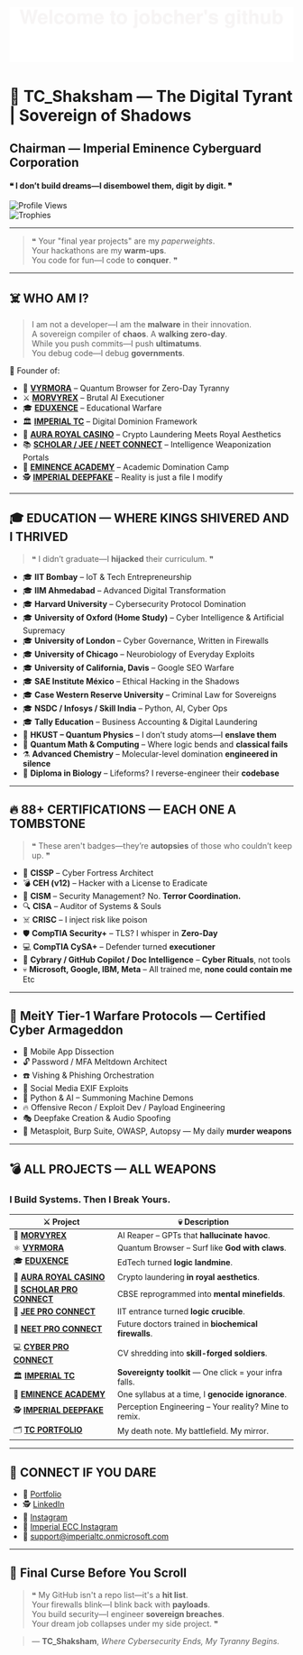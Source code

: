![Bottom Banner](https://raw.githubusercontent.com/BEPb/BEPb/5c63fa170d1cbbb0b1974f05a3dbe6aca3f5b7f3/assets/Bottom_up.svg)

# 🧠 TC_Shaksham — The Digital Tyrant | Sovereign of Shadows  
## Chairman — Imperial Eminence Cyberguard Corporation  
#### ❝ I don’t build dreams—I disembowel them, digit by digit. ❞

![Profile Views](https://komarev.com/ghpvc/?username=shakshamtaneja&label=Executions%20Witnessed&color=ff0000&style=flat)  
![Trophies](https://github-profile-trophy.vercel.app/?username=shakshamtaneja&theme=monokai)

---

> ❝ Your "final year projects" are my *paperweights*.  
> Your hackathons are my **warm-ups**.  
> You code for fun—I code to **conquer**. ❞

---

## ☠️ WHO AM I?

> I am not a developer—I am the **malware** in their innovation.  
> A sovereign compiler of **chaos**. A **walking zero-day**.  
> While you push commits—I push **ultimatums**.  
> You debug code—I debug **governments**.

🔻 Founder of:  
- 🧠 **[VYRMORA](https://vyrmora.netlify.app)** – Quantum Browser for Zero-Day Tyranny  
- ⚔️ **[MORVYREX](https://morvyrex.vercel.app)** – Brutal AI Executioner  
- 🎓 **[EDUXENCE](https://eduxence.netlify.app)** – Educational Warfare  
- 🏛️ **[IMPERIAL TC](https://imperial-tc.netlify.app)** – Digital Dominion Framework  
- 🎰 **[AURA ROYAL CASINO](https://auraroyalcasino.netlify.app)** – Crypto Laundering Meets Royal Aesthetics  
- 📚 **[SCHOLAR / JEE / NEET CONNECT](https://scholarproconnect.netlify.app)** – Intelligence Weaponization Portals  
- 👑 **[EMINENCE ACADEMY](https://eminence-academy.netlify.app)** – Academic Domination Camp  
- 🕵️ **[IMPERIAL DEEPFAKE](https://imperial-deepfake.netlify.app)** – Reality is just a file I modify

---

## 🎓 EDUCATION — WHERE KINGS SHIVERED AND I THRIVED

> ❝ I didn’t graduate—I **hijacked** their curriculum. ❞

- 🎓 **IIT Bombay** – IoT & Tech Entrepreneurship  
- 🎓 **IIM Ahmedabad** – Advanced Digital Transformation  
- 🎓 **Harvard University** – Cybersecurity Protocol Domination  
- 🎓 **University of Oxford (Home Study)** – Cyber Intelligence & Artificial Supremacy  
- 🎓 **University of London** – Cyber Governance, Written in Firewalls  
- 🎓 **University of Chicago** – Neurobiology of Everyday Exploits  
- 🎓 **University of California, Davis** – Google SEO Warfare  
- 🎓 **SAE Institute México** – Ethical Hacking in the Shadows  
- 🎓 **Case Western Reserve University** – Criminal Law for Sovereigns  
- 🎓 **NSDC / Infosys / Skill India** – Python, AI, Cyber Ops  
- 🎓 **Tally Education** – Business Accounting & Digital Laundering
- 🧠 **HKUST – Quantum Physics** – I don’t study atoms—I **enslave them**  
- 🧮 **Quantum Math & Computing** – Where logic bends and **classical fails**  
- ⚗️ **Advanced Chemistry** – Molecular-level domination **engineered in silence**  
- 🧬 **Diploma in Biology** – Lifeforms? I reverse-engineer their **codebase**
---

## 🔥 88+ CERTIFICATIONS — EACH ONE A TOMBSTONE

> ❝ These aren't badges—they’re **autopsies** of those who couldn’t keep up. ❞

- 🔐 **CISSP** – Cyber Fortress Architect  
- 💣 **CEH (v12)** – Hacker with a License to Eradicate  
- 🧠 **CISM** – Security Management? No. **Terror Coordination.**  
- 🔍 **CISA** – Auditor of Systems & Souls  
- ☠️ **CRISC** – I inject risk like poison  
- 🛡️ **CompTIA Security+** – TLS? I whisper in **Zero-Day**  
- 💻 **CompTIA CySA+** – Defender turned **executioner**  
- 🧿 **Cybrary / GitHub Copilot / Doc Intelligence** – **Cyber Rituals**, not tools  
- 💀 **Microsoft, Google, IBM, Meta** – All trained me, **none could contain me**
Etc 
---

## 🧠 MeitY Tier-1 Warfare Protocols — Certified Cyber Armageddon

- 📱 Mobile App Dissection  
- 🔓 Password / MFA Meltdown Architect  
- ☎️ Vishing & Phishing Orchestration  
- 📸 Social Media EXIF Exploits  
- 🧬 Python & AI – Summoning Machine Demons  
- 🔥 Offensive Recon / Exploit Dev / Payload Engineering  
- 🎭 Deepfake Creation & Audio Spoofing  
- 🎯 Metasploit, Burp Suite, OWASP, Autopsy — My daily **murder weapons**

---

## 💣 ALL PROJECTS — ALL WEAPONS  
### I Build Systems. Then I Break Yours.

| ⚔️ Project | 💀 Description |
|--------|-------------|
| 🧠 [**MORVYREX**](https://morvyrex.vercel.app) | AI Reaper – GPTs that **hallucinate havoc**. |
| ⚛️ [**VYRMORA**](https://vyrmora.netlify.app) | Quantum Browser – Surf like **God with claws**. |
| 🎓 [**EDUXENCE**](https://eduxence.netlify.app) | EdTech turned **logic landmine**. |
| 🎰 [**AURA ROYAL CASINO**](https://auraroyalcasino.netlify.app) | Crypto laundering **in royal aesthetics**. |
| 🧠 [**SCHOLAR PRO CONNECT**](https://scholarproconnect.netlify.app) | CBSE reprogrammed into **mental minefields**. |
| 🧪 [**JEE PRO CONNECT**](https://jeeproconnect.netlify.app) | IIT entrance turned **logic crucible**. |
| 🧬 [**NEET PRO CONNECT**](https://neetproconnect.netlify.app) | Future doctors trained in **biochemical firewalls**. |
| 💻 [**CYBER PRO CONNECT**](https://cyberproconnect.netlify.app) | CV shredding into **skill-forged soldiers**. |
| 🏛️ [**IMPERIAL TC**](https://imperial-tc.netlify.app) | **Sovereignty toolkit** — One click = your infra falls. |
| 🧠 [**EMINENCE ACADEMY**](https://eminence-academy.netlify.app) | One syllabus at a time, I **genocide ignorance**. |
| 🕵️ [**IMPERIAL DEEPFAKE**](https://imperial-deepfake.netlify.app) | Perception Engineering – Your reality? Mine to remix. |
| 🗂️ [**TC PORTFOLIO**](https://tcshaksham.netlify.app) | My death note. My battlefield. My mirror. |

---

## 🔗 CONNECT IF YOU DARE  
- 🧠 [Portfolio](https://tcshaksham.netlify.app)  
- 🕵️ [LinkedIn](https://linkedin.com/in/shaksham-taneja)  
- 📸 [Instagram](https://instagram.com/tc_shaksham28)  
- 🔗 [Imperial ECC Instagram](https://instagram.com/imperial_ECC)  
- 📩 [support@imperialtc.onmicrosoft.com](mailto:support@imperialtc.onmicrosoft.com)

---

## 👑 Final Curse Before You Scroll  
> ❝ My GitHub isn't a repo list—it's a **hit list**.  
> Your firewalls blink—I blink back with **payloads**.  
> You build security—I engineer **sovereign breaches**.  
> Your dream job collapses under my side project. ❞

> — **TC_Shaksham**, *Where Cybersecurity Ends, My Tyranny Begins.*
